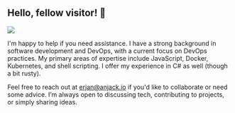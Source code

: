 ## Hello, fellow visitor! 👋

![](https://komarev.com/ghpvc/?username=ErjanGavalji)

I'm happy to help if you need assistance. I have a strong background in software development and
DevOps, with a current focus on DevOps practices. My primary areas of expertise include JavaScript,
Docker, Kubernetes, and shell scripting. I offer my experience in C# as well (though a bit rusty).

Feel free to reach out at erjan@anjack.io if you'd like to collaborate or need some
advice. I’m always open to discussing tech, contributing to projects, or simply sharing ideas.

<!--
**ErjanGavalji/ErjanGavalji** is a ✨ _special_ ✨ repository because its `README.md` (this file) appears on your GitHub profile.

Here are some ideas to get you started:

- 🔭 I’m currently working on ...
- 🌱 I’m currently learning ...
- 👯 I’m looking to collaborate on ...
- 🤔 I’m looking for help with ...
- 💬 Ask me about ...
- 📫 How to reach me: ...
- 😄 Pronouns: ...
- ⚡ Fun fact: ...
-->
